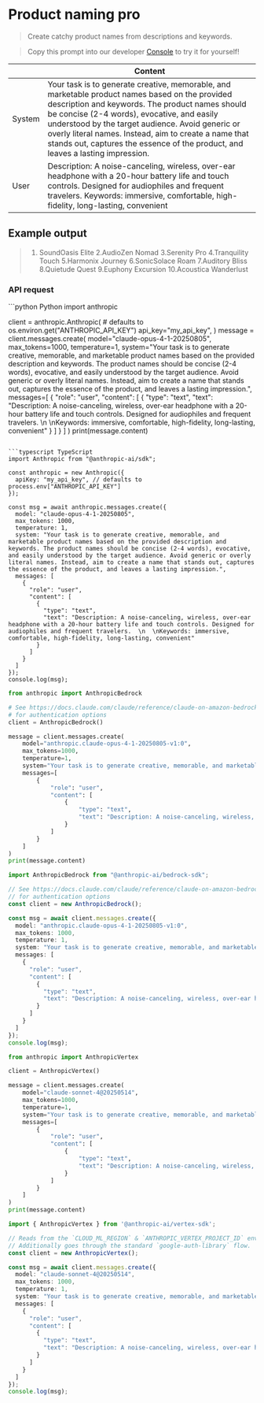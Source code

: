 # Product naming pro

> Create catchy product names from descriptions and keywords.

> Copy this prompt into our developer [Console](https://console.anthropic.com/dashboard) to try it for yourself!

|        | Content                                                                                                                                                                                                                                                                                                                                                                                          |
| ------ | ------------------------------------------------------------------------------------------------------------------------------------------------------------------------------------------------------------------------------------------------------------------------------------------------------------------------------------------------------------------------------------------------ |
| System | Your task is to generate creative, memorable, and marketable product names based on the provided description and keywords. The product names should be concise (2-4 words), evocative, and easily understood by the target audience. Avoid generic or overly literal names. Instead, aim to create a name that stands out, captures the essence of the product, and leaves a lasting impression. |
| User   | Description: A noise-canceling, wireless, over-ear headphone with a 20-hour battery life and touch controls. Designed for audiophiles and frequent travelers. Keywords: immersive, comfortable, high-fidelity, long-lasting, convenient                                                                                                                                                          |

## Example output

> 1. SoundOasis Elite
>    2.AudioZen Nomad
>    3.Serenity Pro
>    4.Tranquility Touch
>    5.Harmonix Journey
>    6.SonicSolace Roam
>    7.Auditory Bliss
>    8.Quietude Quest
>    9.Euphony Excursion
>    10.Acoustica Wanderlust

### API request

<CodeGroup>
  ```python Python
  import anthropic

  client = anthropic.Anthropic(
      # defaults to os.environ.get("ANTHROPIC_API_KEY")
      api_key="my_api_key",
  )
  message = client.messages.create(
      model="claude-opus-4-1-20250805",
      max_tokens=1000,
      temperature=1,
      system="Your task is to generate creative, memorable, and marketable product names based on the provided description and keywords. The product names should be concise (2-4 words), evocative, and easily understood by the target audience. Avoid generic or overly literal names. Instead, aim to create a name that stands out, captures the essence of the product, and leaves a lasting impression.",
      messages=[
          {
              "role": "user",
              "content": [
                  {
                      "type": "text",
                      "text": "Description: A noise-canceling, wireless, over-ear headphone with a 20-hour battery life and touch controls. Designed for audiophiles and frequent travelers.  \n  \nKeywords: immersive, comfortable, high-fidelity, long-lasting, convenient"
                  }
              ]
          }
      ]
  )
  print(message.content)

  ```

  ```typescript TypeScript
  import Anthropic from "@anthropic-ai/sdk";

  const anthropic = new Anthropic({
    apiKey: "my_api_key", // defaults to process.env["ANTHROPIC_API_KEY"]
  });

  const msg = await anthropic.messages.create({
    model: "claude-opus-4-1-20250805",
    max_tokens: 1000,
    temperature: 1,
    system: "Your task is to generate creative, memorable, and marketable product names based on the provided description and keywords. The product names should be concise (2-4 words), evocative, and easily understood by the target audience. Avoid generic or overly literal names. Instead, aim to create a name that stands out, captures the essence of the product, and leaves a lasting impression.",
    messages: [
      {
        "role": "user",
        "content": [
          {
            "type": "text",
            "text": "Description: A noise-canceling, wireless, over-ear headphone with a 20-hour battery life and touch controls. Designed for audiophiles and frequent travelers.  \n  \nKeywords: immersive, comfortable, high-fidelity, long-lasting, convenient"
          }
        ]
      }
    ]
  });
  console.log(msg);

  ```

  ```python AWS Bedrock Python
  from anthropic import AnthropicBedrock

  # See https://docs.claude.com/claude/reference/claude-on-amazon-bedrock
  # for authentication options
  client = AnthropicBedrock()

  message = client.messages.create(
      model="anthropic.claude-opus-4-1-20250805-v1:0",
      max_tokens=1000,
      temperature=1,
      system="Your task is to generate creative, memorable, and marketable product names based on the provided description and keywords. The product names should be concise (2-4 words), evocative, and easily understood by the target audience. Avoid generic or overly literal names. Instead, aim to create a name that stands out, captures the essence of the product, and leaves a lasting impression.",
      messages=[
          {
              "role": "user",
              "content": [
                  {
                      "type": "text",
                      "text": "Description: A noise-canceling, wireless, over-ear headphone with a 20-hour battery life and touch controls. Designed for audiophiles and frequent travelers.  \n  \nKeywords: immersive, comfortable, high-fidelity, long-lasting, convenient"
                  }
              ]
          }
      ]
  )
  print(message.content)

  ```

  ```typescript AWS Bedrock TypeScript
  import AnthropicBedrock from "@anthropic-ai/bedrock-sdk";

  // See https://docs.claude.com/claude/reference/claude-on-amazon-bedrock
  // for authentication options
  const client = new AnthropicBedrock();

  const msg = await client.messages.create({
    model: "anthropic.claude-opus-4-1-20250805-v1:0",
    max_tokens: 1000,
    temperature: 1,
    system: "Your task is to generate creative, memorable, and marketable product names based on the provided description and keywords. The product names should be concise (2-4 words), evocative, and easily understood by the target audience. Avoid generic or overly literal names. Instead, aim to create a name that stands out, captures the essence of the product, and leaves a lasting impression.",
    messages: [
      {
        "role": "user",
        "content": [
          {
            "type": "text",
            "text": "Description: A noise-canceling, wireless, over-ear headphone with a 20-hour battery life and touch controls. Designed for audiophiles and frequent travelers.  \n  \nKeywords: immersive, comfortable, high-fidelity, long-lasting, convenient"
          }
        ]
      }
    ]
  });
  console.log(msg);

  ```

  ```python Vertex AI Python
  from anthropic import AnthropicVertex

  client = AnthropicVertex()

  message = client.messages.create(
      model="claude-sonnet-4@20250514",
      max_tokens=1000,
      temperature=1,
      system="Your task is to generate creative, memorable, and marketable product names based on the provided description and keywords. The product names should be concise (2-4 words), evocative, and easily understood by the target audience. Avoid generic or overly literal names. Instead, aim to create a name that stands out, captures the essence of the product, and leaves a lasting impression.",
      messages=[
          {
              "role": "user",
              "content": [
                  {
                      "type": "text",
                      "text": "Description: A noise-canceling, wireless, over-ear headphone with a 20-hour battery life and touch controls. Designed for audiophiles and frequent travelers.\n\nKeywords: immersive, comfortable, high-fidelity, long-lasting, convenient"
                  }
              ]
          }
      ]
  )
  print(message.content)

  ```

  ```typescript Vertex AI TypeScript
  import { AnthropicVertex } from '@anthropic-ai/vertex-sdk';

  // Reads from the `CLOUD_ML_REGION` & `ANTHROPIC_VERTEX_PROJECT_ID` environment variables.
  // Additionally goes through the standard `google-auth-library` flow.
  const client = new AnthropicVertex();

  const msg = await client.messages.create({
    model: "claude-sonnet-4@20250514",
    max_tokens: 1000,
    temperature: 1,
    system: "Your task is to generate creative, memorable, and marketable product names based on the provided description and keywords. The product names should be concise (2-4 words), evocative, and easily understood by the target audience. Avoid generic or overly literal names. Instead, aim to create a name that stands out, captures the essence of the product, and leaves a lasting impression.",
    messages: [
      {
        "role": "user",
        "content": [
          {
            "type": "text",
            "text": "Description: A noise-canceling, wireless, over-ear headphone with a 20-hour battery life and touch controls. Designed for audiophiles and frequent travelers.\n\nKeywords: immersive, comfortable, high-fidelity, long-lasting, convenient"
          }
        ]
      }
    ]
  });
  console.log(msg);

  ```
</CodeGroup>
